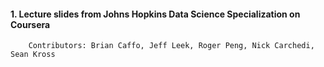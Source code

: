 

#### 1. Lecture slides from Johns Hopkins Data Science Specialization on Coursera
        Contributors: Brian Caffo, Jeff Leek, Roger Peng, Nick Carchedi, Sean Kross
